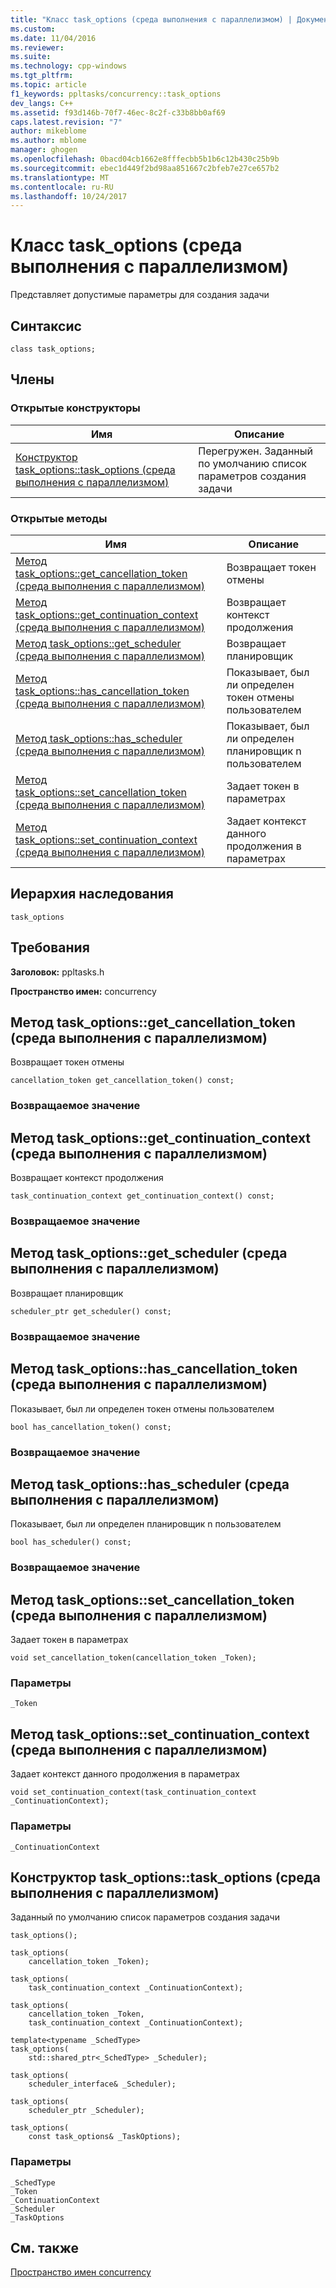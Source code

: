 ```yaml
---
title: "Класс task_options (среда выполнения с параллелизмом) | Документы Microsoft"
ms.custom: 
ms.date: 11/04/2016
ms.reviewer: 
ms.suite: 
ms.technology: cpp-windows
ms.tgt_pltfrm: 
ms.topic: article
f1_keywords: ppltasks/concurrency::task_options
dev_langs: C++
ms.assetid: f93d146b-70f7-46ec-8c2f-c33b8bb0af69
caps.latest.revision: "7"
author: mikeblome
ms.author: mblome
manager: ghogen
ms.openlocfilehash: 0bacd04cb1662e8fffecbb5b1b6c12b430c25b9b
ms.sourcegitcommit: ebec1d449f2bd98aa851667c2bfeb7e27ce657b2
ms.translationtype: MT
ms.contentlocale: ru-RU
ms.lasthandoff: 10/24/2017
---
```

# <a name="taskoptions-class-concurrency-runtime"></a>Класс task_options (среда выполнения с параллелизмом)
Представляет допустимые параметры для создания задачи  
  
## <a name="syntax"></a>Синтаксис  
  
```
class task_options;
```  
  
## <a name="members"></a>Члены  
  
### <a name="public-constructors"></a>Открытые конструкторы  
  
|Имя|Описание|  
|----------|-----------------|  
|[Конструктор task_options::task_options (среда выполнения с параллелизмом)](#ctor)|Перегружен. Заданный по умолчанию список параметров создания задачи|  
  
### <a name="public-methods"></a>Открытые методы  
  
|Имя|Описание|  
|----------|-----------------|  
|[Метод task_options::get_cancellation_token (среда выполнения с параллелизмом)](#get_cancellation_token)|Возвращает токен отмены|  
|[Метод task_options::get_continuation_context (среда выполнения с параллелизмом)](#get_continuation_context)|Возвращает контекст продолжения|  
|[Метод task_options::get_scheduler (среда выполнения с параллелизмом)](#get_scheduler)|Возвращает планировщик|  
|[Метод task_options::has_cancellation_token (среда выполнения с параллелизмом)](#has_cancellation_token)|Показывает, был ли определен токен отмены пользователем|  
|[Метод task_options::has_scheduler (среда выполнения с параллелизмом)](#has_scheduler)|Показывает, был ли определен планировщик n пользователем|  
|[Метод task_options::set_cancellation_token (среда выполнения с параллелизмом)](#set_cancellation_token)|Задает токен в параметрах|  
|[Метод task_options::set_continuation_context (среда выполнения с параллелизмом)](#set_continuation_context)|Задает контекст данного продолжения в параметрах|  
  
## <a name="inheritance-hierarchy"></a>Иерархия наследования  
 `task_options`  
  
## <a name="requirements"></a>Требования  
 **Заголовок:** ppltasks.h  
  
 **Пространство имен:** concurrency  
  
##  <a name="get_cancellation_token"></a>Метод task_options::get_cancellation_token (среда выполнения с параллелизмом)  
 Возвращает токен отмены  
  
```
cancellation_token get_cancellation_token() const;
```  
  
### <a name="return-value"></a>Возвращаемое значение  
  
##  <a name="get_continuation_context"></a>Метод task_options::get_continuation_context (среда выполнения с параллелизмом)  
 Возвращает контекст продолжения  
  
```
task_continuation_context get_continuation_context() const;
```  
  
### <a name="return-value"></a>Возвращаемое значение  
  
##  <a name="get_scheduler"></a>Метод task_options::get_scheduler (среда выполнения с параллелизмом)  
 Возвращает планировщик  
  
```
scheduler_ptr get_scheduler() const;
```  
  
### <a name="return-value"></a>Возвращаемое значение  
  
##  <a name="has_cancellation_token"></a>Метод task_options::has_cancellation_token (среда выполнения с параллелизмом)  
 Показывает, был ли определен токен отмены пользователем  
  
```
bool has_cancellation_token() const;
```  
  
### <a name="return-value"></a>Возвращаемое значение  
  
##  <a name="has_scheduler"></a>Метод task_options::has_scheduler (среда выполнения с параллелизмом)  
 Показывает, был ли определен планировщик n пользователем  
  
```
bool has_scheduler() const;
```  
  
### <a name="return-value"></a>Возвращаемое значение  
  
##  <a name="set_cancellation_token"></a>Метод task_options::set_cancellation_token (среда выполнения с параллелизмом)  
 Задает токен в параметрах  
  
```
void set_cancellation_token(cancellation_token _Token);
```  
  
### <a name="parameters"></a>Параметры  
 `_Token`  
  
##  <a name="set_continuation_context"></a>Метод task_options::set_continuation_context (среда выполнения с параллелизмом)  
 Задает контекст данного продолжения в параметрах  
  
```
void set_continuation_context(task_continuation_context _ContinuationContext);
```  
  
### <a name="parameters"></a>Параметры  
 `_ContinuationContext`  
  
##  <a name="ctor"></a>Конструктор task_options::task_options (среда выполнения с параллелизмом)  
 Заданный по умолчанию список параметров создания задачи  
  
```
task_options();

task_options(
    cancellation_token _Token);

task_options(
    task_continuation_context _ContinuationContext);

task_options(
    cancellation_token _Token,
    task_continuation_context _ContinuationContext);

template<typename _SchedType>
task_options(
    std::shared_ptr<_SchedType> _Scheduler);

task_options(
    scheduler_interface& _Scheduler);

task_options(
    scheduler_ptr _Scheduler);

task_options(
    const task_options& _TaskOptions);
```  
  
### <a name="parameters"></a>Параметры  
 `_SchedType`  
 `_Token`  
 `_ContinuationContext`  
 `_Scheduler`  
 `_TaskOptions`  
  
## <a name="see-also"></a>См. также  
 [Пространство имен concurrency](concurrency-namespace.md)
